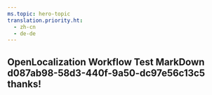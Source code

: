 ```yaml
---
ms.topic: hero-topic
translation.priority.ht: 
  - zh-cn
  - de-de
---
```

## OpenLocalization Workflow Test MarkDown d087ab98-58d3-440f-9a50-dc97e56c13c5 thanks!
